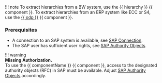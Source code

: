 
!!! note
	To extract hierarchies from a BW system, use the {{ hierarchy }} {{ component }}.
	To extract hierarchies from an ERP system like ECC or S4, use the [{{ odp }}](../odp/index.md) {{ component }}.
	
### Prerequisites

- A connection to an SAP system is available, see [SAP Connection](../sap-connection/index.md).
- The SAP user has sufficient user rights, see [SAP Authority Objects](../setup-in-sap/sap-authority-objects.md/#bw-hierarchy).


!!! warning  
	**Missing Authorization.**<br>
    To use the {{ componentName }} {{ component }}, access to the designated authority objects (RFC) in SAP must be available.
    Adjust [SAP Authority Objects](../../documentation/setup-in-sap/sap-authority-objects.md#bw-hierarchy) accordingly.
